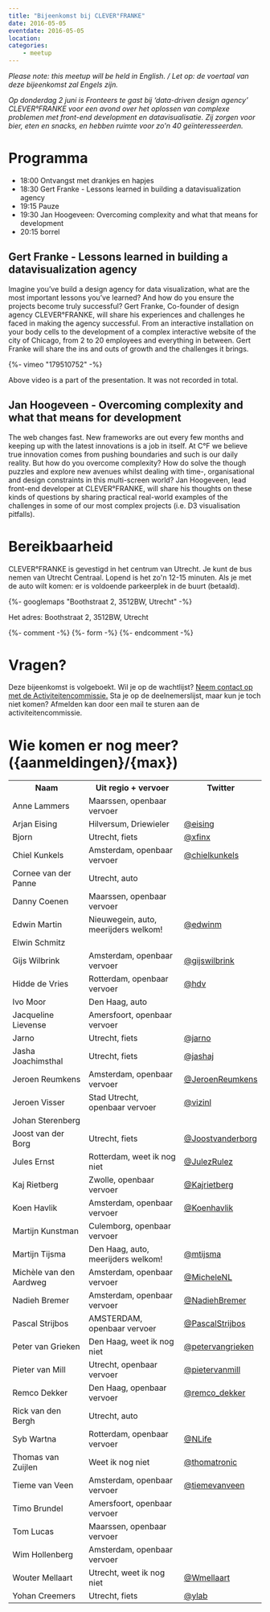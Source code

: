 ```yaml
---
title: "Bijeenkomst bij CLEVER°FRANKE"
date: 2016-05-05
eventdate: 2016-05-05
location:
categories:
    - meetup
---
```

_Please note: this meetup will be held in English. / Let op: de voertaal van deze bijeenkomst zal Engels zijn._

*Op donderdag 2 juni is Fronteers te gast  bij ‘data-driven design agency’ CLEVER°FRANKE  voor een avond over het oplossen van complexe problemen met front-end development en datavisualisatie. Zij zorgen voor bier, eten en snacks, en hebben ruimte voor zo'n 40 geïnteresseerden.*

# Programma

* 18:00 Ontvangst met drankjes en hapjes
* 18:30 Gert Franke - Lessons learned in building a datavisualization agency
* 19:15 Pauze
* 19:30 Jan Hoogeveen: Overcoming complexity and what that means for development
* 20:15 borrel

## Gert Franke - Lessons learned in building a datavisualization agency

Imagine you’ve build a design agency for data visualization, what are the most important lessons you’ve learned? And how do you ensure the projects become truly successful? Gert Franke, Co-founder of design agency CLEVER°FRANKE, will share his experiences and challenges he faced in making the agency successful. From an interactive installation on your body cells to the development of a complex interactive website of the city of Chicago, from 2 to 20 employees and everything in between. Gert Franke will share the ins and outs of growth and the challenges it brings.

{%- vimeo "179510752" -%}

Above video is a part of the presentation. It was not recorded in total.

## Jan Hoogeveen - Overcoming complexity and what that means for development

The web changes fast. New frameworks are out every few months and keeping up with the latest innovations is a job in itself. At C°F we believe true innovation comes from pushing boundaries and such is our daily reality. But how do you overcome complexity? How do solve the though puzzles and explore new avenues whilst dealing with time-, organisational and design constraints in this multi-screen world? Jan Hoogeveen, lead front-end developer at CLEVER°FRANKE, will share his thoughts on these kinds of questions by sharing practical real-world examples of the challenges in some of our most complex projects (i.e. D3 visualisation pitfalls).

# Bereikbaarheid

CLEVER°FRANKE is gevestigd in het centrum van Utrecht. Je kunt de bus nemen van Utrecht Centraal. Lopend is het zo'n 12-15 minuten. Als je met de auto wilt komen: er is voldoende parkeerplek in de buurt (betaald).

{%- googlemaps "Boothstraat 2, 3512BW, Utrecht" -%}

Het adres:  Boothstraat 2, 3512BW, Utrecht


{%- comment -%}
{%- form -%}
{%- endcomment -%}


# Vragen?

Deze bijeenkomst is volgeboekt. Wil je op de wachtlijst? [Neem contact op met de Activiteitencommissie.](/vereniging/commissies/activiteiten)
Sta je op  de deelnemerslijst, maar kun je toch niet komen? Afmelden kan door een mail te sturen aan de activiteitencommissie.

# Wie komen er nog meer? ({aanmeldingen}/{max})

<table>
<tr>
<th>Naam</th>
<th>Uit regio + vervoer</th>
<th>Twitter</th>
</tr>
<tr>
<td>Anne Lammers</td>
<td>Maarssen, openbaar vervoer</td>
<td></td>
</tr>
<tr>
<td>Arjan Eising</td>
<td>Hilversum, Driewieler</td>
<td><a href="https://twitter.com/eising" rel="nofollow">@eising</a></td>
</tr>
<tr>
<td>Bjorn</td>
<td>Utrecht, fiets</td>
<td><a href="https://twitter.com/xfinx" rel="nofollow">@xfinx</a></td>
</tr>
<tr>
<td>Chiel Kunkels</td>
<td>Amsterdam, openbaar vervoer</td>
<td><a href="https://twitter.com/chielkunkels" rel="nofollow">@chielkunkels</a></td>
</tr>
<tr>
<td>Cornee van der Panne</td>
<td>Utrecht, auto</td>
<td></td>
</tr>
<tr>
<td>Danny Coenen</td>
<td>Maarssen, openbaar vervoer</td>
<td></td>
</tr>
<tr>
<td>Edwin Martin</td>
<td>Nieuwegein, auto, meerijders welkom!</td>
<td><a href="https://twitter.com/edwinm" rel="nofollow">@edwinm</a></td>
</tr>
<tr>
<td>Elwin Schmitz</td>
<td></td>
<td></td>
</tr>
<tr>
<td>Gijs Wilbrink</td>
<td>Amsterdam, openbaar vervoer</td>
<td><a href="https://twitter.com/gijswilbrink" rel="nofollow">@gijswilbrink</a></td>
</tr>
<tr>
<td>Hidde de Vries</td>
<td>Rotterdam, openbaar vervoer</td>
<td><a href="https://twitter.com/hdv" rel="nofollow">@hdv</a></td>
</tr>
<tr>
<td>Ivo Moor</td>
<td>Den Haag, auto</td>
<td></td>
</tr>
<tr>
<td>Jacqueline Lievense</td>
<td>Amersfoort, openbaar vervoer</td>
<td></td>
</tr>
<tr>
<td>Jarno</td>
<td>Utrecht, fiets</td>
<td><a href="https://twitter.com/jarno" rel="nofollow">@jarno</a></td>
</tr>
<tr>
<td>Jasha Joachimsthal</td>
<td>Utrecht, fiets</td>
<td><a href="https://twitter.com/jashaj" rel="nofollow">@jashaj</a></td>
</tr>
<tr>
<td>Jeroen Reumkens</td>
<td>Amsterdam, openbaar vervoer</td>
<td><a href="https://twitter.com/JeroenReumkens" rel="nofollow">@JeroenReumkens</a></td>
</tr>
<tr>
<td>Jeroen Visser</td>
<td>Stad Utrecht, openbaar vervoer</td>
<td><a href="https://twitter.com/vizinl" rel="nofollow">@vizinl</a></td>
</tr>
<tr>
<td>Johan Sterenberg</td>
<td></td>
<td></td>
</tr>
<tr>
<td>Joost van der Borg</td>
<td>Utrecht, fiets</td>
<td><a href="https://twitter.com/Joostvanderborg" rel="nofollow">@Joostvanderborg</a></td>
</tr>
<tr>
<td>Jules Ernst</td>
<td>Rotterdam, weet ik nog niet</td>
<td><a href="https://twitter.com/JulezRulez" rel="nofollow">@JulezRulez</a></td>
</tr>
<tr>
<td>Kaj Rietberg</td>
<td>Zwolle, openbaar vervoer</td>
<td><a href="https://twitter.com/Kajrietberg" rel="nofollow">@Kajrietberg</a></td>
</tr>
<tr>
<td>Koen Havlik</td>
<td>Amsterdam, openbaar vervoer</td>
<td><a href="https://twitter.com/Koenhavlik" rel="nofollow">@Koenhavlik</a></td>
</tr>
<tr>
<td>Martijn Kunstman </td>
<td>Culemborg, openbaar vervoer</td>
<td></td>
</tr>
<tr>
<td>Martijn Tijsma</td>
<td>Den Haag, auto, meerijders welkom!</td>
<td><a href="https://twitter.com/mtijsma" rel="nofollow">@mtijsma</a></td>
</tr>
<tr>
<td>Michèle van den Aardweg</td>
<td>Amsterdam, openbaar vervoer</td>
<td><a href="https://twitter.com/MicheleNL" rel="nofollow">@MicheleNL</a></td>
</tr>
<tr>
<td>Nadieh Bremer</td>
<td>Amsterdam, openbaar vervoer</td>
<td><a href="https://twitter.com/NadiehBremer" rel="nofollow">@NadiehBremer</a></td>
</tr>
<tr>
<td>Pascal Strijbos</td>
<td>AMSTERDAM, openbaar vervoer</td>
<td><a href="https://twitter.com/PascalStrijbos" rel="nofollow">@PascalStrijbos</a></td>
</tr>
<tr>
<td>Peter van Grieken</td>
<td>Den Haag, weet ik nog niet</td>
<td><a href="https://twitter.com/petervangrieken" rel="nofollow">@petervangrieken</a></td>
</tr>
<tr>
<td>Pieter van Mill</td>
<td>Utrecht, openbaar vervoer</td>
<td><a href="https://twitter.com/pietervanmill" rel="nofollow">@pietervanmill</a></td>
</tr>
<tr>
<td>Remco Dekker</td>
<td>Den Haag, openbaar vervoer</td>
<td><a href="https://twitter.com/remco_dekker" rel="nofollow">@remco_dekker</a></td>
</tr>
<tr>
<td>Rick van den Bergh</td>
<td>Utrecht, auto</td>
<td></td>
</tr>
<tr>
<td>Syb Wartna</td>
<td>Rotterdam, openbaar vervoer</td>
<td><a href="https://twitter.com/NLife" rel="nofollow">@NLife</a></td>
</tr>
<tr>
<td>Thomas van Zuijlen</td>
<td>Weet ik nog niet</td>
<td><a href="https://twitter.com/thomatronic" rel="nofollow">@thomatronic</a></td>
</tr>
<tr>
<td>Tieme van Veen</td>
<td>Amsterdam, openbaar vervoer</td>
<td><a href="https://twitter.com/tiemevanveen" rel="nofollow">@tiemevanveen</a></td>
</tr>
<tr>
<td>Timo Brundel</td>
<td>Amersfoort, openbaar vervoer</td>
<td></td>
</tr>
<tr>
<td>Tom Lucas</td>
<td>Maarssen, openbaar vervoer</td>
<td></td>
</tr>
<tr>
<td>Wim Hollenberg</td>
<td>Amsterdam, openbaar vervoer</td>
<td></td>
</tr>
<tr>
<td>Wouter Mellaart</td>
<td>Utrecht, weet ik nog niet</td>
<td><a href="https://twitter.com/Wmellaart" rel="nofollow">@Wmellaart</a></td>
</tr>
<tr>
<td>Yohan Creemers</td>
<td>Utrecht, fiets</td>
<td><a href="https://twitter.com/ylab" rel="nofollow">@ylab</a></td>
</tr>
</table>
